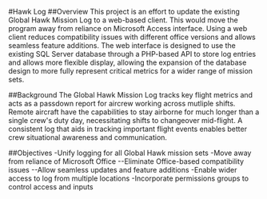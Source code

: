#Hawk Log
##Overview
This project is an effort to update the existing Global Hawk Mission Log to a web-based client.  This would move the program away from reliance on Microsoft Access interface.  Using a web client reduces compatibility issues with different office versions and allows seamless feature additions.  The web interface is designed to use the existing SQL Server database through a PHP-based API to store log entries and allows more flexible display, allowing the expansion of the database design to more fully represent critical metrics for a wider range of mission sets.

##Background
The Global Hawk Mission Log tracks key flight metrics and acts as a passdown report for aircrew working across mutliple shifts.  Remote aircraft have the capabilities to stay airborne for much longer than a single crew's duty day, necessitating shifts to changeover mid-flight.  A consistent log that aids in tracking important flight events enables better crew situational awareness and communication.

##Objectives
-Unify logging for all Global Hawk mission sets
-Move away from reliance of Microsoft Office
--Eliminate Office-based compatibility issues
--Allow seamless updates and feature additions
-Enable wider access to log from multiple locations
-Incorporate permissions groups to control access and inputs
